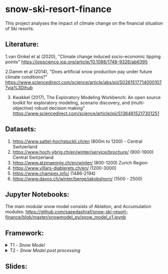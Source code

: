 # snow-ski-resort-finance
This project analyses the impact of climate change on the financial situation of Ski resorts.


## Literature:
1.van Ginkel et al (2020), "Climate change induced socio-economic tipping points"
https://iopscience.iop.org/article/10.1088/1748-9326/ab6395

2.Damm et al (2014), "Does artificial snow production pay under future climate conditions?"
https://www.sciencedirect.com/science/article/abs/pii/S0261517714000107?via%3Dihub

3. Kwakkel (2017), The Exploratory Modeling Workbench: An open source toolkit for exploratory modeling, scenario discovery, and (multi-objective) robust decision making"
https://www.sciencedirect.com/science/article/pii/S1364815217301251


## Datasets:
1. https://www.sattel-hochstuckli.ch/en  (800m to 1200) - Central Switzerland
2. https://www.hoch-ybrig.ch/en/winter/service/brochure/  (900-1900) Central Switzerland
3. https://www.atzmaennig.ch/en/winter/  (800-1200) Zurich Region
4. https://www.villars-diablerets.ch/en/ (1200-3000)
5. https://www.champex.info/ (1486-2194)
6. https://www.davos.ch/winter/berge/jakobshorn/ (1500 - 2500)


## Jupyter Notebooks:

The main modular snow model consists of Ablation, and Accumulation modules:
https://github.com/saeedashraf/snow-ski-resort-finance/blob/master/snowmodel_py/snow_model_v1.ipynb

## Framework:

<details>
<summary>T1 - <i>Snow Model</i></summary>

### Topics
`Snow model overview`
`Snow model for grids`

###  Literature
Farinotti [link](https://onlinelibrary.wiley.com/doi/abs/10.1002/hyp.8276)

###  NoteBooks
1. [snowModel version 1](snowmodel_py/snow_model_v1.ipynb)
</details>


<details>
<summary>T2 - <i>Snow Model post processing</i></summary>

### Topics
`Computer vision overview`
`Course logistics`

###  Literature


###  NoteBooks
1. [Visualization of snow model]
(snowModel2_Visualization.ipynb)

2. [Visualization of snow model with elevation band]
(snowModel2_Visualization_elevBand.ipynb)

</details>

## Slides:
